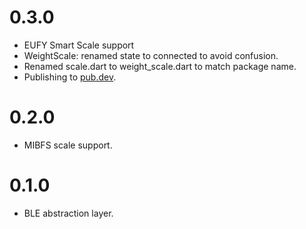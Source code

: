 # 0.3.0

- EUFY Smart Scale support
- WeightScale: renamed state to connected to avoid confusion.
- Renamed scale.dart to weight_scale.dart to match package name.
- Publishing to [pub.dev](https://www.pub.dev).

# 0.2.0

- MIBFS scale support.

# 0.1.0

- BLE abstraction layer.
